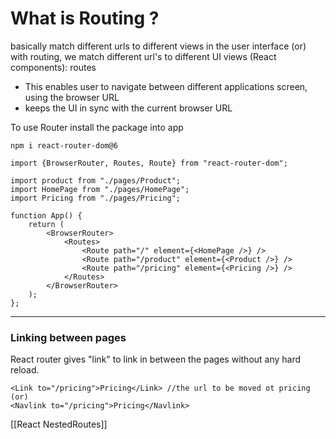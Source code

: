 # What is Routing ?
basically match different urls to different views in the user interface
(or)
with routing, we match different url's to different UI views (React components): routes

* This enables user to navigate between different applications screen, using the browser URL
* keeps the UI in sync with the current browser URL

To use Router install the package into app
```
npm i react-router-dom@6
```

```
import {BrowserRouter, Routes, Route} from "react-router-dom";

import product from "./pages/Product";
import HomePage from "./pages/HomePage";
import Pricing from "./pages/Pricing";

function App() {
	return (
		<BrowserRouter>
			<Routes>
				<Route path="/" element={<HomePage />} />
				<Route path="/product" element={<Product />} />
				<Route path="/pricing" element={<Pricing />} />
			</Routes>
		</BrowserRouter>
	);
};
```
____
### Linking between pages
React router gives "link" to link in between the pages without any hard reload.
```
<Link to="/pricing">Pricing</Link> //the url to be moved ot pricing
(or)
<Navlink to="/pricing">Pricing</Navlink>
```

[[React NestedRoutes]]
